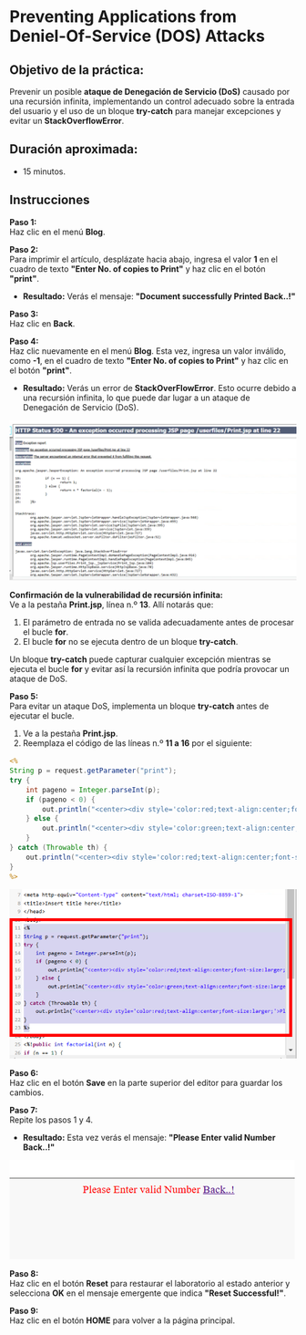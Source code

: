 # Preventing Applications from Deniel-Of-Service (DOS) Attacks

## Objetivo de la práctica:

Prevenir un posible **ataque de Denegación de Servicio (DoS)** causado por una recursión infinita, implementando un control adecuado sobre la entrada del usuario y el uso de un bloque **try-catch** para manejar excepciones y evitar un **StackOverflowError**.

## Duración aproximada:
- 15 minutos.

## Instrucciones 

**Paso 1:**  
Haz clic en el menú **Blog**.  

**Paso 2:**  
Para imprimir el artículo, desplázate hacia abajo, ingresa el valor **1** en el cuadro de texto **"Enter No. of copies to Print"** y haz clic en el botón **"print"**.  
- **Resultado:** Verás el mensaje: **"Document successfully Printed Back..!"**  

**Paso 3:**  
Haz clic en **Back**.  

**Paso 4:**  
Haz clic nuevamente en el menú **Blog**. Esta vez, ingresa un valor inválido, como **-1**, en el cuadro de texto **"Enter No. of copies to Print"** y haz clic en el botón **"print"**.  
- **Resultado:** Verás un error de **StackOverFlowError**. Esto ocurre debido a una recursión infinita, lo que puede dar lugar a un ataque de Denegación de Servicio (DoS).  

![imagen resultado](../ImagesLabs/mod8-lab1-1.png)

**Confirmación de la vulnerabilidad de recursión infinita:**  
Ve a la pestaña **Print.jsp**, línea n.º **13**. Allí notarás que:  
1. El parámetro de entrada no se valida adecuadamente antes de procesar el bucle **for**.  
2. El bucle **for** no se ejecuta dentro de un bloque **try-catch**.  

Un bloque **try-catch** puede capturar cualquier excepción mientras se ejecuta el bucle **for** y evitar así la recursión infinita que podría provocar un ataque de DoS.  

**Paso 5:**  
Para evitar un ataque DoS, implementa un bloque **try-catch** antes de ejecutar el bucle.  
1. Ve a la pestaña **Print.jsp**.  
2. Reemplaza el código de las líneas n.º **11 a 16** por el siguiente:  
```jsp
<%
String p = request.getParameter("print");
try {
    int pageno = Integer.parseInt(p);
    if (pageno < 0) {
        out.println("<center><div style='color:red;text-align:center;font-size:larger;'>Please Enter valid Number <a href='index.jsp'>Back..!</a></div></center>");
    } else {
        out.println("<center><div style='color:green;text-align:center;font-size:larger;'>Document successfully Printed!! <a href='index.jsp'> Back..! </a></div></center>");
    }
} catch (Throwable th) {
    out.println("<center><div style='color:red;text-align:center;font-size:larger;'>Please Enter valid Number <a href='index.jsp'> Back..! </a></div></center>");
}
%>
```  
![imagen resultado](../ImagesLabs/mod8-lab1-2.png)

**Paso 6:**  
Haz clic en el botón **Save** en la parte superior del editor para guardar los cambios.  

**Paso 7:**  
Repite los pasos 1 y 4.  
- **Resultado:** Esta vez verás el mensaje: **"Please Enter valid Number Back..!"**  

![imagen resultado](../ImagesLabs/mod8-lab1-3.png)

**Paso 8:**  
Haz clic en el botón **Reset** para restaurar el laboratorio al estado anterior y selecciona **OK** en el mensaje emergente que indica **"Reset Successful!"**.  

**Paso 9:**  
Haz clic en el botón **HOME** para volver a la página principal.  
